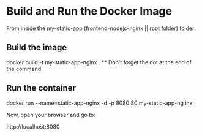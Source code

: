 # Build and Run the Docker Image

From inside the my-static-app (frontend-nodejs-nginx || root folder) folder:

## Build the image

docker build -t my-static-app-nginx .
\*\* Don't forget the dot at the end of the command

## Run the container

docker run --name=static-app-nginx -d -p 8080:80 my-static-app-ng
inx

Now, open your browser and go to:

http://localhost:8080
